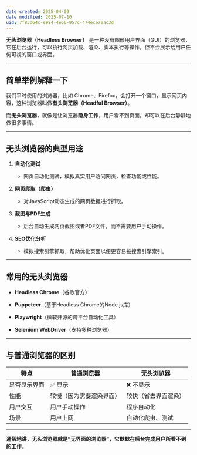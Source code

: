 ```yaml
---
date created: 2025-04-09
date modified: 2025-07-10
uid: 7f83d64c-e984-4e66-957c-474ece7eac3d
---
```

**无头浏览器（Headless Browser）** 是一种没有图形用户界面（GUI）的浏览器，它在后台运行，可以执行网页加载、渲染、脚本执行等操作，但不会展示给用户任何可视的窗口或界面。

---

## 简单举例解释一下

我们平时使用的浏览器，比如 Chrome、Firefox，会打开一个窗口，显示网页内容，这种浏览器叫做**有头浏览器（Headful Browser）**。

而**无头浏览器**，就像是让浏览器**隐身工作**，用户看不到页面，却可以在后台静静地做很多事情。

---

## 无头浏览器的典型用途

1. **自动化测试**
    
    - 网页自动化测试，模拟真实用户访问网页，检查功能或性能。
        
2. **网页爬取（爬虫）**
    
    - 对JavaScript动态生成的网页数据进行抓取。
        
3. **截图与PDF生成**
    
    - 后台自动生成网页截图或者PDF文件，而不需要用户手动操作。
        
4. **SEO优化分析**
    
    - 模拟搜索引擎抓取，帮助优化页面以便更容易被搜索引擎索引。
        

---

## 常用的无头浏览器

- **Headless Chrome**（谷歌官方）
    
- **Puppeteer**（基于Headless Chrome的Node.js库）
    
- **Playwright**（微软开源的跨平台自动化工具）
    
- **Selenium WebDriver**（支持多种浏览器）
    

---

## 与普通浏览器的区别

|特点|普通浏览器|无头浏览器|
|---|---|---|
|是否显示界面|✅ 显示|❌ 不显示|
|性能|较慢（因为需要渲染界面）|较快（省去界面渲染）|
|用户交互|用户手动操作|程序自动化|
|场景|用户上网|自动化爬虫、测试|

---

**通俗地讲，无头浏览器就是“无界面的浏览器”，它默默在后台完成用户所看不到的工作。**
